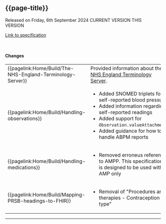## {{page-title}}

<span class="nhsd-a-tag nhsd-a-tag--bg-light-blue">Released on Friday, 6th September 2024</span>
<span class="nhsd-a-tag nhsd-a-tag--bg-light-green">CURRENT VERSION</span>
<span class="nhsd-a-tag nhsd-a-tag--bg-light-red">THIS VERSION</span>

[Link to specification](https://simplifier.net/guide/gp-connect--update-record--itk3/Home/Introduction/Release-notes?version=1.2.0-public-beta)


<br />

#### Changes


<table data-responsive>
    <tbody>
        <!-- NHS England Terminmology Server -->
        <tr>
            <td class="nhsd-m-table__highlighted-items">
                {{pagelink:Home/Build/The-NHS-England-Terminology-Server}}
            </td>
            <td>
                Provided information about the <a href="https://digital.nhs.uk/services/terminology-server" target="_blank">NHS England Terminology Server</a>.
            </td>
        </tr>
        <!-- Updated handling observations -->
        <tr>
            <td class="nhsd-m-table__highlighted-items">
                {{pagelink:Home/Build/Handling-observations}}
            </td>
            <td>
                <ul>
                    <li>Added SNOMED triplets for self-reported blood pressure</li>
                    <li>Added information regarding self-reported readings</li>
                    <li>Added support for <code>Observation.valueAttachment</code></li>
                    <li>Added guidance for how to handle ABPM reports</li>
                </ul>
            </td>
        </tr>
        <!-- ampp -->
        <tr>
            <td class="nhsd-m-table__highlighted-items">
                {{pagelink:Home/Build/Handling-medications}}
            </td>
            <td>
                <ul>
                    <li>Removed erroneus reference to AMPP. This specification is designed to be used with AMP only</li>
                </ul>
            </td>
        </tr>
        <!-- Contraception type -->
        <tr>
            <td class="nhsd-m-table__highlighted-items">
                {{pagelink:Home/Build/Mapping-PRSB-headings-to-FHIR}}
            </td>
            <td>
                <ul>
                    <li>Removal of "Procedures and therapies - Contraception type"</li>
                </ul>
            </td>
        </tr>
    </tbody>
</table>

---